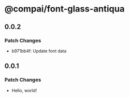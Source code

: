 # @compai/font-glass-antiqua

## 0.0.2

### Patch Changes

- b971bb4f: Update font data

## 0.0.1

### Patch Changes

- Hello, world!
